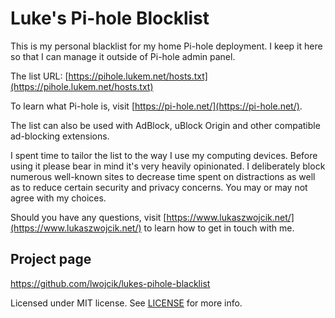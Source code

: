 # Luke's Pi-hole Blocklist

This is my personal blacklist for my home Pi-hole deployment. I keep it here so that I can manage it outside of Pi-hole admin panel.

The list URL: [https://pihole.lukem.net/hosts.txt](https://pihole.lukem.net/hosts.txt)

To learn what Pi-hole is, visit [https://pi-hole.net/](https://pi-hole.net/).

The list can also be used with AdBlock, uBlock Origin and other compatible ad-blocking extensions.

I spent time to tailor the list to the way I use my computing devices. Before using it please bear in mind it's very heavily opinionated. I deliberately block numerous well-known sites to decrease time spent on distractions as well as to reduce certain security and privacy concerns. You may or may not agree with my choices.

Should you have any questions, visit [https://www.lukaszwojcik.net/](https://www.lukaszwojcik.net/) to learn how to get in touch with me.

## Project page

https://github.com/lwojcik/lukes-pihole-blacklist

Licensed under MIT license. See [LICENSE](https://raw.githubusercontent.com/lwojcik/lukes-pihole-blacklist/master/LICENSE) for more info.
